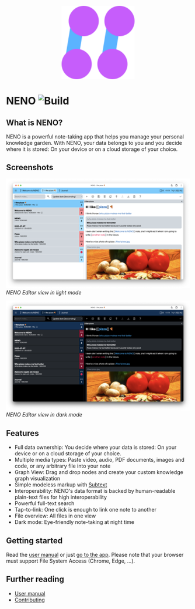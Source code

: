 <p align="center">
  <img
    style="text-align: center;"
    src="./public/assets/app-icon/logo.svg"
    alt="NENO Logo"
    width="200" height="200" 
  >
</p>

# NENO ![Build](https://github.com/SebastianZimmer/neno/actions/workflows/build.yml/badge.svg)

## What is NENO?

NENO is a powerful note-taking app that helps you manage your personal knowledge garden. With NENO, your data belongs to you and you decide where it is stored: On your device or on a cloud storage of your choice.

## Screenshots

![NENO Editor view](./public/docs/img/neno-light.png)
*NENO Editor view in light mode*

![NENO Editor view in dark mode](./public/docs/img/neno-dark.png)
*NENO Editor view in dark mode*

## Features

* Full data ownership: You decide where your data is stored: On your device or on a cloud storage of your choice.
* Multiple media types: Paste video, audio, PDF documents, images and code, or any arbitrary file into your note
* Graph View: Drag and drop nodes and create your custom knowledge graph visualization
* Simple modeless markup with [Subtext](https://github.com/subconsciousnetwork/subtext/)
* Interoperability: NENO's data format is backed by human-readable plain-text files for high interoperability
* Powerful full-text search
* Tap-to-link: One click is enough to link one note to another
* File overview: All files in one view
* Dark mode: Eye-friendly note-taking at night time

## Getting started

Read the [user manual](./docs/index.md) or just [go to the app](https://sebastianzimmer.github.io/neno). Please note that your browser
must support File System Access (Chrome, Edge, ...).

## Further reading

* [User manual](https://sebastianzimmer.github.io/neno/docs)
* [Contributing](./CONTRIBUTING.md)
